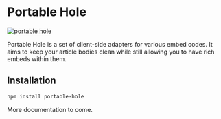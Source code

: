 # Portable Hole
[![portable hole](https://i.imgur.com/7ARaXMZ.jpg)](https://i.imgur.com/7ARaXMZ.jpg)

Portable Hole is a set of client-side adapters for various embed codes. 
It aims to keep your article bodies clean while still allowing you 
to have rich embeds within them.

## Installation

```sh
npm install portable-hole
```

More documentation to come.
